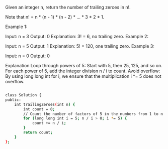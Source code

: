  
Given an integer n, return the number of trailing zeroes in n!.

Note that n! = n * (n - 1) * (n - 2) * ... * 3 * 2 * 1.

 

Example 1:

Input: n = 3
Output: 0
Explanation: 3! = 6, no trailing zero.
Example 2:

Input: n = 5
Output: 1
Explanation: 5! = 120, one trailing zero.
Example 3:

Input: n = 0
Output: 0

Explanation
Loop through powers of 5: Start with 5, then 25, 125, and so on. For each power of 5, add the integer division n / i to count.
Avoid overflow: By using long long int for i, we ensure that the multiplication i *= 5 does not overflow.


```bash

class Solution {
public:
    int trailingZeroes(int n) {
        int count = 0;
        // Count the number of factors of 5 in the numbers from 1 to n
        for (long long int i = 5; n / i > 0; i *= 5) {
            count += n / i;
        }
        return count;
    }
};



